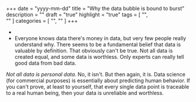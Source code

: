 +++
date = "yyyy-mm-dd"
title = "Why the data bubble is bound to burst"
description = ""
draft = "true"
highlight = "true"
tags = [
    "",    
    ""
]
categories = [
    "",
    ""
]
+++


*
* Everyone knows data there's money in data, but very few people really understand why. There seems to be a fundamental belief that data is valuable by definition. That obviously can't be true. Not all data is created equal, and some data is worthless. Only experts can really tell good data from bad data.

_Not all data is personal data._ No, it isn't. But then again, it is. Data science (for commercial purposes) is essentially about predicting human behavior. If you can't prove, at least to yourself, that every single data point is traceable to a real human being, then your data is unreliable and worthless.

<!-- Links and references -->
